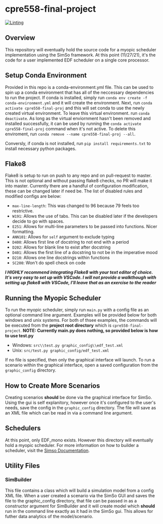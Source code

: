 # cpre558-final-project
[![Linting](https://github.com/rlanciloti/cpre558-final-project/actions/workflows/main.yml/badge.svg)](https://github.com/rlanciloti/cpre558-final-project/actions/workflows/main.yml)

## Overview

This repository will eventually hold the source code for a myopic scheduler implementation using the SimSo framework. At this point (11/27/21), it's the code for a user implemented EDF scheduler on a single core processor. 

## Setup Conda Environment

Provided in this repo is a conda-environment.yml file. This can be used to spin up a conda environment that has all of the neccessary dependencies to run the project. If conda is installed, simply run `conda env create -f conda-environment.yml` and it will create the environment. Next, run `conda activate cpre558-final-proj` and this will set conda to use the newly created virtual environment. To leave this virtual environment. run `conda deactivate`. As long as the virtual enviornment hasn't been removed and installed successfully, it can be used by running the `conda activate cpre558-final-proj` command when it's not active. To delete this enviroment, run `conda remove --name cpre558-final-proj --all`.

Conversly, if conda is not installed, run `pip install requirements.txt` to install necessary python packages.

## Flake8

Flake8 is setup to run on push to any repo and on pull-request to master. This is not optional and without passing flake8 checks, no PR will make it into master. Currently there are a handful of configuration modification, these can be changed later if need be. The list of disabled rules and modified configs are below:

- `max-line-length`: This was changed to 96 because 79 feels too restrictive.
- `W191`: Allows the use of tabs. This can be disabled later if the developers decide to go with spaces.
- `E251`: Allows for multi-line parameters to be passed into functions. Nicer formatting.
- `ANN101`: Allows for `self` argument to exclude typing
- `D400`: Allows first line of docstring to not end with a period
- `D202`: Allows for blank line to exist after docstring
- `D401`: Allows the first line of a docstring to not be in the imperative mood
- `D210`: Allows one line docstrings within functions
- `SC200`: Won't do spell check on code

***I HIGHLY recommend integrating Flake8 with your text editor of choice. It's very easy to set up with VSCode. I will not provide a walkthough with setting up flake8 with VSCode, I'll leave that as an exercise to the reader***

## Running the Myopic Scheduler

To run the myopic scheduler, simply run `main.py` with a config file as an optional command line argument. Examples will be provided below for both windows and unix systems. For both of thsee examples, the commands will be executed from the **project root directory** which is `cpre558-final-project`. **NOTE: Currently main.py does nothing, so provided below is how to use test.py**

- Windows: `src\\test.py graphic_config\\edf_test.xml`
- Unix: `src/test.py graphic_config/edf_test.xml`

If no file is specified, then only the graphical interface will launch. To run a scenario within the graphical interface, open a saved configuration from the `graphic_config` directory.

## How to Create More Scenarios

Creating scenarios **should** be done via the graphical interface for SimSo. Using the gui is self explanitory, however once it's configured to the user's needs, save the config in the `graphic_config` directory. The file will save as an XML file which can be read in via a command line argument.

## Schedulers

At this point, only EDF_mono exists. However this directory will eventually hold a myopic scheduler. For more information on how to builder a scheduler, visit the [Simso Documentation](http://projects.laas.fr/simso/doc/). 

## Utility Files

### SimBuilder

This file contains a class which will build a simulation model from a config XML file. When a user created a scenario via the SimSo GUI and saves the file to the graphic_config directory, that file can be passed in as a constructor argument for SimBuilder and it will create model which **should** run in the command line exactly as it had in the SimSo gui. This allows for futher data analytics of the model/scenario.
